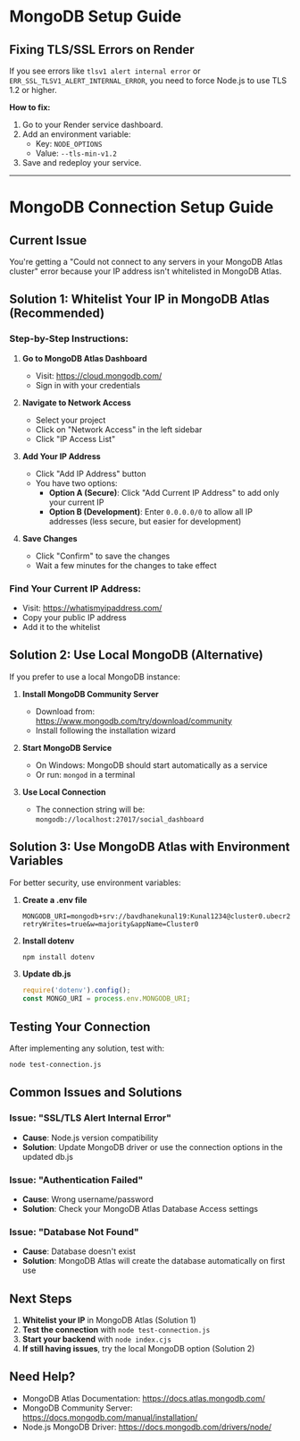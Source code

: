 # MongoDB Setup Guide

## Fixing TLS/SSL Errors on Render
If you see errors like `tlsv1 alert internal error` or `ERR_SSL_TLSV1_ALERT_INTERNAL_ERROR`, you need to force Node.js to use TLS 1.2 or higher.

**How to fix:**
1. Go to your Render service dashboard.
2. Add an environment variable:
   - Key: `NODE_OPTIONS`
   - Value: `--tls-min-v1.2`
3. Save and redeploy your service.

---

# MongoDB Connection Setup Guide

## Current Issue
You're getting a "Could not connect to any servers in your MongoDB Atlas cluster" error because your IP address isn't whitelisted in MongoDB Atlas.

## Solution 1: Whitelist Your IP in MongoDB Atlas (Recommended)

### Step-by-Step Instructions:

1. **Go to MongoDB Atlas Dashboard**
   - Visit: https://cloud.mongodb.com/
   - Sign in with your credentials

2. **Navigate to Network Access**
   - Select your project
   - Click on "Network Access" in the left sidebar
   - Click "IP Access List"

3. **Add Your IP Address**
   - Click "Add IP Address" button
   - You have two options:
     - **Option A (Secure)**: Click "Add Current IP Address" to add only your current IP
     - **Option B (Development)**: Enter `0.0.0.0/0` to allow all IP addresses (less secure, but easier for development)

4. **Save Changes**
   - Click "Confirm" to save the changes
   - Wait a few minutes for the changes to take effect

### Find Your Current IP Address:
- Visit: https://whatismyipaddress.com/
- Copy your public IP address
- Add it to the whitelist

## Solution 2: Use Local MongoDB (Alternative)

If you prefer to use a local MongoDB instance:

1. **Install MongoDB Community Server**
   - Download from: https://www.mongodb.com/try/download/community
   - Install following the installation wizard

2. **Start MongoDB Service**
   - On Windows: MongoDB should start automatically as a service
   - Or run: `mongod` in a terminal

3. **Use Local Connection**
   - The connection string will be: `mongodb://localhost:27017/social_dashboard`

## Solution 3: Use MongoDB Atlas with Environment Variables

For better security, use environment variables:

1. **Create a .env file**
   ```env
   MONGODB_URI=mongodb+srv://bavdhanekunal19:Kunal1234@cluster0.ubecr2g.mongodb.net/social_dashboard?retryWrites=true&w=majority&appName=Cluster0
   ```

2. **Install dotenv**
   ```bash
   npm install dotenv
   ```

3. **Update db.js**
   ```javascript
   require('dotenv').config();
   const MONGO_URI = process.env.MONGODB_URI;
   ```

## Testing Your Connection

After implementing any solution, test with:
```bash
node test-connection.js
```

## Common Issues and Solutions

### Issue: "SSL/TLS Alert Internal Error"
- **Cause**: Node.js version compatibility
- **Solution**: Update MongoDB driver or use the connection options in the updated db.js

### Issue: "Authentication Failed"
- **Cause**: Wrong username/password
- **Solution**: Check your MongoDB Atlas Database Access settings

### Issue: "Database Not Found"
- **Cause**: Database doesn't exist
- **Solution**: MongoDB Atlas will create the database automatically on first use

## Next Steps

1. **Whitelist your IP** in MongoDB Atlas (Solution 1)
2. **Test the connection** with `node test-connection.js`
3. **Start your backend** with `node index.cjs`
4. **If still having issues**, try the local MongoDB option (Solution 2)

## Need Help?

- MongoDB Atlas Documentation: https://docs.atlas.mongodb.com/
- MongoDB Community Server: https://docs.mongodb.com/manual/installation/
- Node.js MongoDB Driver: https://docs.mongodb.com/drivers/node/ 